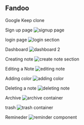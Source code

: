 Fandoo
-
Google Keep clone

Sign up page
![signup page](https://github.com/Ganeshkadur/DemoFileUpload/assets/116633717/6ed8a53b-ed93-4efd-bceb-bfceaeb322b3)

login page
![login section](https://github.com/Ganeshkadur/DemoFileUpload/assets/116633717/6710a6fb-1236-4769-b424-1a20bb767d5f)

Dashboard
![dashboard 2](https://github.com/Ganeshkadur/DemoFileUpload/assets/116633717/5a9010af-2f90-4399-86fd-70d74b4da80e)

Creating note
![create note section](https://github.com/Ganeshkadur/DemoFileUpload/assets/116633717/9355a250-b958-47b5-89e4-bde690cabc18)

Editing a Note
![editing note](https://github.com/Ganeshkadur/DemoFileUpload/assets/116633717/411f62c3-9200-416f-98c5-e962e081f78a)

Adding color 
![adding color](https://github.com/Ganeshkadur/DemoFileUpload/assets/116633717/34fe42f8-bef3-421c-af46-4fb5c5bb57df)

Deleting a note
![deleting note](https://github.com/Ganeshkadur/DemoFileUpload/assets/116633717/d8281269-0de3-437a-a3e2-21cc1789c10f)

Archive 
![archive container](https://github.com/Ganeshkadur/DemoFileUpload/assets/116633717/13d788df-bbbc-4bf9-af05-6bcb42d2735f)

trash
![trash container](https://github.com/Ganeshkadur/DemoFileUpload/assets/116633717/607257f6-6179-409b-a051-e55e3b5867a5)

Remineder
![reminder component](https://github.com/Ganeshkadur/DemoFileUpload/assets/116633717/b37a5fe1-a635-4255-bdaa-b1588abee7c8)




